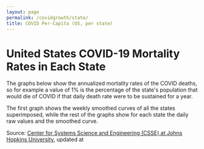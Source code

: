 ```yaml
---
layout: page
permalink: /covidgrowth/state/
title: COVID Per-Capita (US, per state)
---
```


<script src="https://cdn.jsdelivr.net/npm/moment@2.24.0" defer></script>
<script src="https://cdn.jsdelivr.net/npm/chart.js@2.8.0" defer></script>
<script src="/covidgrowth/data_state.js" defer></script>
<script src="/covidgrowth/state.js" defer></script>

# United States COVID-19 Mortality Rates in Each State

The graphs below show the annualized mortality rates of the COVID deaths, so for example a value of 1% is the percentage of the state's population that would die of COVID if that daily death rate were to be sustained for a year.

The first graph shows the weekly smoothed curves of all the states superimposed, while the rest of the graphs show for each state the daily raw values and the smoothed curve.


<article id="articleElement"></article>

Source: [Center for Systems Science and Engineering (CSSE) at Johns Hopkins University][1],
updated at <span id="updateTimeElement"></span>

[1]: https://github.com/CSSEGISandData/COVID-19
